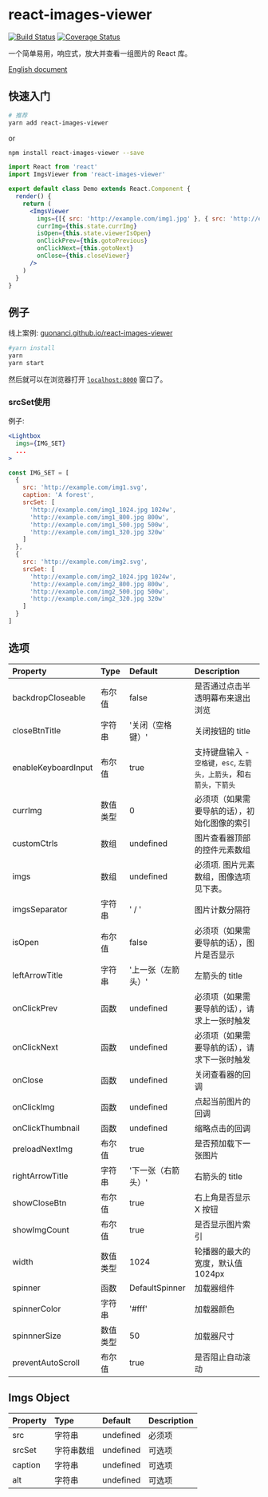 # react-images-viewer

[![Build Status](https://travis-ci.org/guonanci/react-images-viewer.svg?branch=master)](https://travis-ci.org/guonanci/react-images-viewer)
[![Coverage Status](https://coveralls.io/repos/github/guonanci/react-images-viewer/badge.svg?branch=master)](https://coveralls.io/github/guonanci/react-images-viewer?branch=master)

一个简单易用，响应式，放大并查看一组图片的 React 库。

[English document](./README.md)

## 快速入门

```bash
# 推荐
yarn add react-images-viewer
```

or

```bash
npm install react-images-viewer --save
```

```jsx
import React from 'react'
import ImgsViewer from 'react-images-viewer'

export default class Demo extends React.Component {
  render() {
    return (
      <ImgsViewer
        imgs={[{ src: 'http://example.com/img1.jpg' }, { src: 'http://example.com/img2.png' }]}
        currImg={this.state.currImg}
        isOpen={this.state.viewerIsOpen}
        onClickPrev={this.gotoPrevious}
        onClickNext={this.gotoNext}
        onClose={this.closeViewer}
      />
    )
  }
}
```

## 例子

线上案例: [guonanci.github.io/react-images-viewer](https://guonanci.github.io/react-images-viewer)

```bash
#yarn install
yarn
yarn start
```

然后就可以在浏览器打开 [`localhost:8000`](http://localhost:8000) 窗口了。

### srcSet使用

例子:

```jsx
<Lightbox
  imgs={IMG_SET}
  ...
>
```

```js
const IMG_SET = [
  {
    src: 'http://example.com/img1.svg',
    caption: 'A forest',
    srcSet: [
      'http://example.com/img1_1024.jpg 1024w',
      'http://example.com/img1_800.jpg 800w',
      'http://example.com/img1_500.jpg 500w',
      'http://example.com/img1_320.jpg 320w'
    ]
  },
  {
    src: 'http://example.com/img2.svg',
    srcSet: [
      'http://example.com/img2_1024.jpg 1024w',
      'http://example.com/img2_800.jpg 800w',
      'http://example.com/img2_500.jpg 500w',
      'http://example.com/img2_320.jpg 320w'
    ]
  }
]
```

## 选项

Property      | Type      | Default     | Description
:-----------|:------------|:-------------|:-------------
backdropCloseable | 布尔值 | false | 是否通过点击半透明幕布来退出浏览
closeBtnTitle | 字符串 | '关闭（空格键）' | 关闭按钮的 title
enableKeyboardInput | 布尔值 | true | 支持键盘输入 - <code>空格键，esc</code>, <code>左箭头，上箭头</code>，和<code>右箭头，下箭头</code>
currImg | 数值类型 | 0 | 必须项（如果需要导航的话），初始化图像的索引
customCtrls | 数组 | undefined | 图片查看器顶部的控件元素数组
imgs | 数组 | undefined | 必须项. 图片元素数组，图像选项见下表。
imgsSeparator | 字符串 | ' / ' | 图片计数分隔符
isOpen | 布尔值 | false | 必须项（如果需要导航的话），图片是否显示
leftArrowTitle | 字符串 | '上一张（左箭头）' | 左箭头的 title
onClickPrev | 函数 | undefined | 必须项（如果需要导航的话），请求上一张时触发
onClickNext | 函数 | undefined | 必须项（如果需要导航的话），请求下一张时触发
onClose | 函数 | undefined | 关闭查看器的回调
onClickImg | 函数 | undefined | 点起当前图片的回调
onClickThumbnail | 函数 | undefined | 缩略点击的回调
preloadNextImg | 布尔值 | true | 是否预加载下一张图片
rightArrowTitle | 字符串 | '下一张（右箭头）' | 右箭头的 title
showCloseBtn | 布尔值 | true | 右上角是否显示 X 按钮
showImgCount | 布尔值 | true | 是否显示图片索引
width | 数值类型 | 1024| 轮播器的最大的宽度，默认值1024px
spinner | 函数 | DefaultSpinner | 加载器组件
spinnerColor | 字符串 | '#fff' | 加载器颜色
spinnnerSize | 数值类型 | 50 | 加载器尺寸
preventAutoScroll | 布尔值 | true | 是否阻止自动滚动

## Imgs Object

Property      | Type     | Default      | Description
:----------|:----------|:----------|:----------
src     | 字符串     | undefined     | 必须项
srcSet      | 字符串数组     | undefined     | 可选项
caption     | 字符串     | undefined     | 可选项
alt     | 字符串     | undefined     | 可选项

